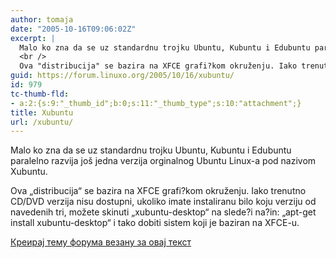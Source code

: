 ```yaml
---
author: tomaja
date: "2005-10-16T09:06:02Z"
excerpt: |
  Malo ko zna da se uz standardnu trojku Ubuntu, Kubuntu i Edubuntu paralelno razvija još jedna verzija orginalnog Ubuntu Linux-a pod nazivom Xubuntu.<br />
  <br />
  Ova "distribucija" se bazira na XFCE grafi?kom okruženju. Iako trenutno CD/DVD verzija nisu dostupni, ukoliko imate instaliranu bilo koju verziju od navedenih tri, možete skinuti "xubuntu-desktop" na slede?i na?in: "apt-get install xubuntu-desktop" i tako dobiti sistem koji je baziran na XFCE-u.<br />
guid: https://forum.linuxo.org/2005/10/16/xubuntu/
id: 979
tc-thumb-fld:
- a:2:{s:9:"_thumb_id";b:0;s:11:"_thumb_type";s:10:"attachment";}
title: Xubuntu
url: /xubuntu/
---
```

Malo ko zna da se uz standardnu trojku Ubuntu, Kubuntu i Edubuntu paralelno razvija još jedna verzija orginalnog Ubuntu Linux-a pod nazivom Xubuntu.

Ova &#8222;distribucija&#8220; se bazira na XFCE grafi?kom okruženju. Iako trenutno CD/DVD verzija nisu dostupni, ukoliko imate instaliranu bilo koju verziju od navedenih tri, možete skinuti &#8222;xubuntu-desktop&#8220; na slede?i na?in: &#8222;apt-get install xubuntu-desktop&#8220; i tako dobiti sistem koji je baziran na XFCE-u.  
<!--break-->

[Креирај тему форума везану за овај текст](https://linuxo.org/nova-tema-na-forumu/?se_pid=979)